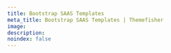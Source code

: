 ```yaml
---
title: Bootstrap SAAS Templates
meta_title: Bootstrap SAAS Templates | Themefisher
image: 
description: 
noindex: false
---
```

